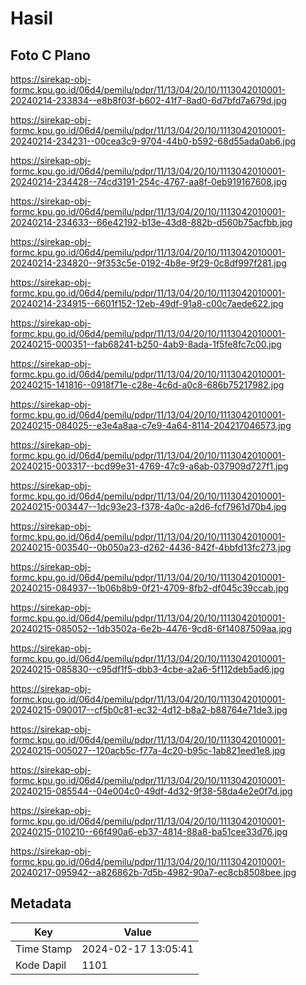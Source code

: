 # Hasil

## Foto C Plano

https://sirekap-obj-formc.kpu.go.id/06d4/pemilu/pdpr/11/13/04/20/10/1113042010001-20240214-233834--e8b8f03f-b602-41f7-8ad0-6d7bfd7a679d.jpg

https://sirekap-obj-formc.kpu.go.id/06d4/pemilu/pdpr/11/13/04/20/10/1113042010001-20240214-234231--00cea3c9-9704-44b0-b592-68d55ada0ab6.jpg

https://sirekap-obj-formc.kpu.go.id/06d4/pemilu/pdpr/11/13/04/20/10/1113042010001-20240214-234428--74cd3191-254c-4767-aa8f-0eb919167608.jpg

https://sirekap-obj-formc.kpu.go.id/06d4/pemilu/pdpr/11/13/04/20/10/1113042010001-20240214-234633--66e42192-b13e-43d8-882b-d560b75acfbb.jpg

https://sirekap-obj-formc.kpu.go.id/06d4/pemilu/pdpr/11/13/04/20/10/1113042010001-20240214-234820--9f353c5e-0192-4b8e-9f29-0c8df997f281.jpg

https://sirekap-obj-formc.kpu.go.id/06d4/pemilu/pdpr/11/13/04/20/10/1113042010001-20240214-234915--6601f152-12eb-49df-91a8-c00c7aede622.jpg

https://sirekap-obj-formc.kpu.go.id/06d4/pemilu/pdpr/11/13/04/20/10/1113042010001-20240215-000351--fab68241-b250-4ab9-8ada-1f5fe8fc7c00.jpg

https://sirekap-obj-formc.kpu.go.id/06d4/pemilu/pdpr/11/13/04/20/10/1113042010001-20240215-141816--0918f71e-c28e-4c6d-a0c8-686b75217982.jpg

https://sirekap-obj-formc.kpu.go.id/06d4/pemilu/pdpr/11/13/04/20/10/1113042010001-20240215-084025--e3e4a8aa-c7e9-4a64-8114-204217046573.jpg

https://sirekap-obj-formc.kpu.go.id/06d4/pemilu/pdpr/11/13/04/20/10/1113042010001-20240215-003317--bcd99e31-4769-47c9-a6ab-037909d727f1.jpg

https://sirekap-obj-formc.kpu.go.id/06d4/pemilu/pdpr/11/13/04/20/10/1113042010001-20240215-003447--1dc93e23-f378-4a0c-a2d6-fcf7961d70b4.jpg

https://sirekap-obj-formc.kpu.go.id/06d4/pemilu/pdpr/11/13/04/20/10/1113042010001-20240215-003540--0b050a23-d262-4436-842f-4bbfd13fc273.jpg

https://sirekap-obj-formc.kpu.go.id/06d4/pemilu/pdpr/11/13/04/20/10/1113042010001-20240215-084937--1b06b8b9-0f21-4709-8fb2-df045c39ccab.jpg

https://sirekap-obj-formc.kpu.go.id/06d4/pemilu/pdpr/11/13/04/20/10/1113042010001-20240215-085052--1db3502a-6e2b-4476-9cd8-6f14087509aa.jpg

https://sirekap-obj-formc.kpu.go.id/06d4/pemilu/pdpr/11/13/04/20/10/1113042010001-20240215-085830--c95df1f5-dbb3-4cbe-a2a6-5f112deb5ad6.jpg

https://sirekap-obj-formc.kpu.go.id/06d4/pemilu/pdpr/11/13/04/20/10/1113042010001-20240215-090017--cf5b0c81-ec32-4d12-b8a2-b88764e71de3.jpg

https://sirekap-obj-formc.kpu.go.id/06d4/pemilu/pdpr/11/13/04/20/10/1113042010001-20240215-005027--120acb5c-f77a-4c20-b95c-1ab821eed1e8.jpg

https://sirekap-obj-formc.kpu.go.id/06d4/pemilu/pdpr/11/13/04/20/10/1113042010001-20240215-085544--04e004c0-49df-4d32-9f38-58da4e2e0f7d.jpg

https://sirekap-obj-formc.kpu.go.id/06d4/pemilu/pdpr/11/13/04/20/10/1113042010001-20240215-010210--66f490a6-eb37-4814-88a8-ba51cee33d76.jpg

https://sirekap-obj-formc.kpu.go.id/06d4/pemilu/pdpr/11/13/04/20/10/1113042010001-20240217-095942--a826862b-7d5b-4982-90a7-ec8cb8508bee.jpg


## Metadata

| Key        | Value               |
| ---------- | ------------------- |
| Time Stamp | 2024-02-17 13:05:41 |
| Kode Dapil | 1101                |



